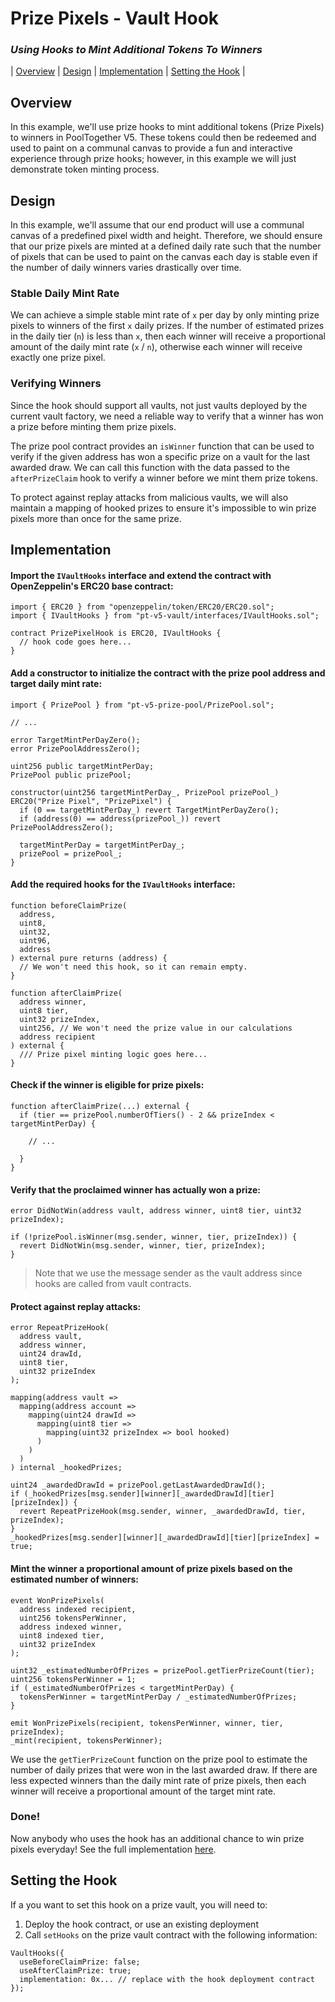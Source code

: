 # Prize Pixels - Vault Hook

### _Using Hooks to Mint Additional Tokens To Winners_

| [Overview](#overview)
| [Design](#design)
| [Implementation](#implementation)
| [Setting the Hook](#setting-the-hook)
|

## Overview

In this example, we'll use prize hooks to mint additional tokens (Prize Pixels) to winners in PoolTogether V5. These tokens could then be redeemed and used to paint on a communal canvas to provide a fun and interactive experience through prize hooks; however, in this example we will just demonstrate token minting process.

## Design

In this example, we'll assume that our end product will use a communal canvas of a predefined pixel width and height. Therefore, we should ensure that our prize pixels are minted at a defined daily rate such that the number of pixels that can be used to paint on the canvas each day is stable even if the number of daily winners varies drastically over time.

### Stable Daily Mint Rate

We can achieve a simple stable mint rate of `x` per day by only minting prize pixels to winners of the first `x` daily prizes. If the number of estimated prizes in the daily tier (`n`) is less than `x`, then each winner will receive a proportional amount of the daily mint rate (`x` / `n`), otherwise each winner will receive exactly one prize pixel.

### Verifying Winners

Since the hook should support all vaults, not just vaults deployed by the current vault factory, we need a reliable way to verify that a winner has won a prize before minting them prize pixels.

The prize pool contract provides an `isWinner` function that can be used to verify if the given address has won a specific prize on a vault for the last awarded draw. We can call this function with the data passed to the `afterPrizeClaim` hook to verify a winner before we mint them prize tokens.

To protect against replay attacks from malicious vaults, we will also maintain a mapping of hooked prizes to ensure it's impossible to win prize pixels more than once for the same prize.

## Implementation

#### Import the `IVaultHooks` interface and extend the contract with OpenZeppelin's ERC20 base contract:

```solidity
import { ERC20 } from "openzeppelin/token/ERC20/ERC20.sol";
import { IVaultHooks } from "pt-v5-vault/interfaces/IVaultHooks.sol";

contract PrizePixelHook is ERC20, IVaultHooks {
  // hook code goes here...
}
```

#### Add a constructor to initialize the contract with the prize pool address and target daily mint rate:

```solidity
import { PrizePool } from "pt-v5-prize-pool/PrizePool.sol";

// ...

error TargetMintPerDayZero();
error PrizePoolAddressZero();

uint256 public targetMintPerDay;
PrizePool public prizePool;

constructor(uint256 targetMintPerDay_, PrizePool prizePool_) ERC20("Prize Pixel", "PrizePixel") {
  if (0 == targetMintPerDay_) revert TargetMintPerDayZero();
  if (address(0) == address(prizePool_)) revert PrizePoolAddressZero();

  targetMintPerDay = targetMintPerDay_;
  prizePool = prizePool_;
}
```

#### Add the required hooks for the `IVaultHooks` interface:

```solidity
function beforeClaimPrize(
  address,
  uint8,
  uint32,
  uint96,
  address
) external pure returns (address) {
  // We won't need this hook, so it can remain empty.
}

function afterClaimPrize(
  address winner,
  uint8 tier,
  uint32 prizeIndex,
  uint256, // We won't need the prize value in our calculations
  address recipient
) external {
  /// Prize pixel minting logic goes here...
}
```

#### Check if the winner is eligible for prize pixels:

```solidity
function afterClaimPrize(...) external {
  if (tier == prizePool.numberOfTiers() - 2 && prizeIndex < targetMintPerDay) {

    // ...

  }
}
```

#### Verify that the proclaimed winner has actually won a prize:

```solidity
error DidNotWin(address vault, address winner, uint8 tier, uint32 prizeIndex);
```

```solidity
if (!prizePool.isWinner(msg.sender, winner, tier, prizeIndex)) {
  revert DidNotWin(msg.sender, winner, tier, prizeIndex);
}
```

> Note that we use the message sender as the vault address since hooks are called from vault contracts.

#### Protect against replay attacks:

```solidity
error RepeatPrizeHook(
  address vault,
  address winner,
  uint24 drawId,
  uint8 tier,
  uint32 prizeIndex
);
```

```solidity
mapping(address vault =>
  mapping(address account =>
    mapping(uint24 drawId =>
      mapping(uint8 tier =>
        mapping(uint32 prizeIndex => bool hooked)
      )
    )
  )
) internal _hookedPrizes;
```

```solidity
uint24 _awardedDrawId = prizePool.getLastAwardedDrawId();
if (_hookedPrizes[msg.sender][winner][_awardedDrawId][tier][prizeIndex]) {
  revert RepeatPrizeHook(msg.sender, winner, _awardedDrawId, tier, prizeIndex);
}
_hookedPrizes[msg.sender][winner][_awardedDrawId][tier][prizeIndex] = true;
```

#### Mint the winner a proportional amount of prize pixels based on the estimated number of winners:

```solidity
event WonPrizePixels(
  address indexed recipient,
  uint256 tokensPerWinner,
  address indexed winner,
  uint8 indexed tier,
  uint32 prizeIndex
);
```

```solidity
uint32 _estimatedNumberOfPrizes = prizePool.getTierPrizeCount(tier);
uint256 tokensPerWinner = 1;
if (_estimatedNumberOfPrizes < targetMintPerDay) {
  tokensPerWinner = targetMintPerDay / _estimatedNumberOfPrizes;
}

emit WonPrizePixels(recipient, tokensPerWinner, winner, tier, prizeIndex);
_mint(recipient, tokensPerWinner);
```

We use the `getTierPrizeCount` function on the prize pool to estimate the number of daily prizes that were won in the last awarded draw. If there are less expected winners than the daily mint rate of prize pixels, then each winner will receive a proportional amount of the target mint rate.

### Done!

Now anybody who uses the hook has an additional chance to win prize pixels everyday! See the full implementation [here](./PrizePixelHook.sol).

## Setting the Hook

If a you want to set this hook on a prize vault, you will need to:

1. Deploy the hook contract, or use an existing deployment
2. Call `setHooks` on the prize vault contract with the following information:

```solidity
VaultHooks({
  useBeforeClaimPrize: false;
  useAfterClaimPrize: true;
  implementation: 0x... // replace with the hook deployment contract
});
```
